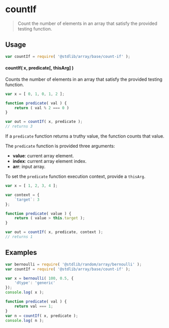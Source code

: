 <!--

@license Apache-2.0

Copyright (c) 2024 The Stdlib Authors.

Licensed under the Apache License, Version 2.0 (the "License");
you may not use this file except in compliance with the License.
You may obtain a copy of the License at

   http://www.apache.org/licenses/LICENSE-2.0

Unless required by applicable law or agreed to in writing, software
distributed under the License is distributed on an "AS IS" BASIS,
WITHOUT WARRANTIES OR CONDITIONS OF ANY KIND, either express or implied.
See the License for the specific language governing permissions and
limitations under the License.

-->

# countIf

> Count the number of elements in an array that satisfy the provided testing function.

<!-- Section to include introductory text. Make sure to keep an empty line after the intro `section` element and another before the `/section` close. -->

<section class="intro">

</section>

<!-- /.intro -->

<!-- Package usage documentation. -->

<section class="usage">

## Usage

```javascript
var countIf = require( '@stdlib/array/base/count-if' );
```

#### countIf( x, predicate\[, thisArg] )

Counts the number of elements in an array that satisfy the provided testing function.

```javascript
var x = [ 0, 1, 0, 1, 2 ];

function predicate( val ) { 
    return ( val % 2 === 0 ) 
}

var out = countIf( x, predicate );
// returns 3
```

If a `predicate` function returns a truthy value, the function counts that value.

The `predicate` function is provided three arguments:

-   **value**: current array element.
-   **index**: current array element index.
-   **arr**: input array.

To set the `predicate` function execution context, provide a `thisArg`.

```javascript
var x = [ 1, 2, 3, 4 ];

var context = {
    `target`: 3
};

function predicate( value ) {
    return ( value > this.target );
}

var out = countIf( x, predicate, context );
// returns 1
```

</section>

<!-- /.usage -->

<!-- Package usage notes. Make sure to keep an empty line after the `section` element and another before the `/section` close. -->

<section class="notes">

</section>

<!-- /.notes -->

<!-- Package usage examples. -->

<section class="examples">

## Examples

<!-- eslint no-undef: "error" -->

```javascript
var bernoulli = require( '@stdlib/random/array/bernoulli' );
var countIf = require( '@stdlib/array/base/count-if' );

var x = bernoulli( 100, 0.5, {
    'dtype': 'generic'
});
console.log( x );

function predicate( val ) {
    return val === 1;
}
var n = countIf( x, predicate );
console.log( n );
```

</section>

<!-- /.examples -->

<!-- Section to include cited references. If references are included, add a horizontal rule *before* the section. Make sure to keep an empty line after the `section` element and another before the `/section` close. -->

<section class="references">

</section>

<!-- /.references -->

<!-- Section for related `stdlib` packages. Do not manually edit this section, as it is automatically populated. -->

<section class="related">

</section>

<!-- /.related -->

<!-- Section for all links. Make sure to keep an empty line after the `section` element and another before the `/section` close. -->

<section class="links">

</section>

<!-- /.links -->
